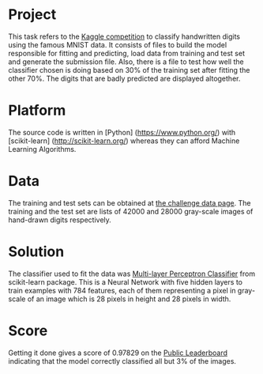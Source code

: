 # Project

This task refers to the [Kaggle competition](https://www.kaggle.com/c/digit-recognizer/) to classify handwritten digits using the famous MNIST data. It consists of files to build the model responsible for fitting and predicting, load data from training and test set and generate the submission file. Also, there is a file to test how well the classifier chosen is doing based on 30% of the training set after fitting the other 70%. The digits that are badly predicted are displayed altogether.

# Platform

The source code is written in [Python] (https://www.python.org/) with [scikit-learn] (http://scikit-learn.org/) whereas they can afford Machine Learning Algorithms.

# Data
The training and test sets can be obtained at [the challenge data page](https://www.kaggle.com/c/digit-recognizer/data/). The training and the test set are lists of 42000 and 28000 gray-scale images of hand-drawn digits respectively.

# Solution

The classifier used to fit the data was [Multi-layer Perceptron Classifier](http://scikit-learn.org/stable/modules/generated/sklearn.neural_network.MLPClassifier.html) from scikit-learn package. This is a Neural Network with five hidden layers to train examples with 784 features, each of them representing a pixel in gray-scale of an image which is 28 pixels in height and 28 pixels in width.

# Score

Getting it done gives a score of 0.97829 on the [Public Leaderboard](https://www.kaggle.com/c/digit-recognizer/leaderboard) indicating that the model correctly classified all but 3% of the images.

